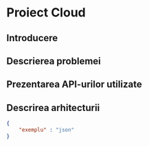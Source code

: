 
# Proiect Cloud
## Introducere

## Descrierea problemei

## Prezentarea API-urilor utilizate

## Descrirea arhitecturii

```json
{
    "exemplu" : "json"
}
```